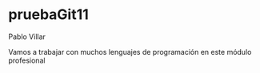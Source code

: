 # pruebaGit11

Pablo Villar


Vamos a trabajar con muchos lenguajes de programación en este módulo profesional
